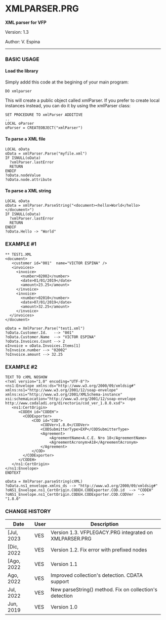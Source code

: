 # XMLPARSER.PRG
**XML parser for VFP**

Version: 1.3

Author: V. Espina

----

### BASIC USAGE

#### Load the library
Simply addd this code at the begining of your main program:

    DO xmlparser

This will create a public object called xmlParser. If you prefer to create local instances instead, you can do it by using the xmlParser class:

    SET PROCEDURE TO xmlParser ADDITIVE
    ..
    LOCAL oParser
    oParser = CREATEOBJECT("xmlParser")

 
#### To parse a XML file
    LOCAL oData
    oData = xmlParser.Parse("myfile.xml")
    IF ISNULL(oData)
      ?xmlParser.lastError
      RETURN
    ENDIF
    ?oData.nodeValue
    ?oData.node.attribute
    

#### To parse a XML string
    LOCAL oData
    oData = xmlParser.ParseString("<document><hello>World</hello></document>")
    IF ISNULL(oData)
      ?xmlParser.lastError
      RETURN
    ENDIF
    ?oData.Hello -> "World"


### EXAMPLE #1
    ** TEST1.XML
    <document>
       <customer id="001"  name="VICTOR ESPINA" />
       <invoices>
         <invoice>
           <number>02002</number>
           <date>01/01/2019</date>
           <amount>23.25</amount>
         </invoice>
         <invoice>
           <number>02010</number>
           <date>07/01/2019</date>
           <amount>32.25</amount>
         </invoice>
      </invoices>
    </document>
    
    oData = XmlParser.Parse("test1.xml")
    ?oData.Customer.Id.   --> "001"
    ?oData.Customer.Name  --> "VICTOR ESPINA"
    ?oData.Invoices.Count --> 2
    oInvoice = oData.Invoices.Items[1]
    ?oInvoice.number --> "02002"
    ?oInvoice.amount --> 32.25


### EXAMPLE #2
    TEXT TO cXML NOSHOW
    <?xml version="1.0" encoding="UTF-8"?>
    <ns1:Envelope xmlns:ds="http://www.w3.org/2000/09/xmldsig#" xmlns:ns1="http://www.w3.org/2001/12/soap-envelope" xmlns:xsi="http://www.w3.org/2001/XMLSchema-instance" xsi:schemaLocation="http://www.w3.org/2001/12/soap-envelope http://www.codaladi.org/directorio/cod_ver_1.8.0.xsd">
       <ns1:CertOrigin>
          <CODEH id="CODEH">
            <CODExporter>
                <COD id="COD">
                    <CODVer>1.8.0</CODVer>
                    <CODSubmitterType>EXP</CODSubmitterType>
                    <Agreement>
                        <AgreementName>A.C.E. Nro 18</AgreementName>
                        <AgreementAcronym>A18</AgreementAcronym>
                    </Agreement>
                </COD>
            </CODExporter>
          </CODEH>
       </ns1:CertOrigin>
    </ns1:Envelope>
    ENDTEXT
    
    oData = XmlParser.parseString(cXML)
    ?oData.ns1_envelope.xmlns_ds --> "http://www.w3.org/2000/09/xmldsig#"
    ?oNS1_Envelope.ns1_CertOrigin.CODEH.CODExporter.COD.id  --> "CODEH"
    ?oNS1_Envelope.ns1_CertOrigin.CODEH.CODExporter.COD.CODVer  --> "1.8.0"
    
    


### CHANGE HISTORY

|Date         |User|Description|
|-------------|----|-----------|
[Jul, 2023  |VES |Version 1.3. VFPLEGACY.PRG integrated on XMLPARSER.PRG|
[Dic, 2022  |VES |Version 1.2. Fix error with prefixed nodes|
[Ago, 2022  |VES |Version 1.1|
|Ago, 2022  |VES |Improved collection's detection. CDATA support|
|Jul, 2022  |VES |New parseString() method. Fix on collection's detection|
|Jun, 2019  |VES |Version 1.0|



